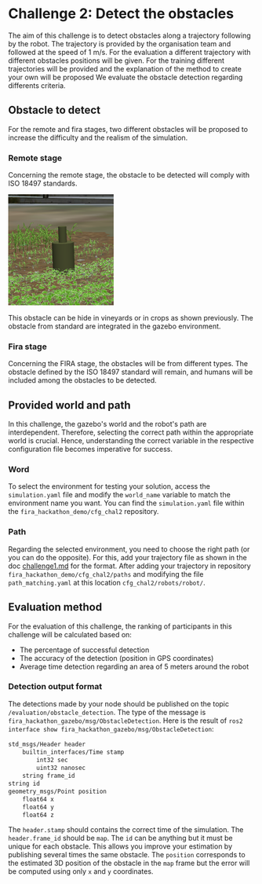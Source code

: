 # Challenge 2: Detect the obstacles
The aim of this challenge is to detect obstacles along a trajectory following by the robot.
The trajectory is provided by the organisation team and followed at the speed of 1 m/s.
For the evaluation a different trajectory with different obstacles positions will be given. For the training different trajectories will be provided and the explanation of the method to create your own will be proposed
We evaluate the obstacle detection regarding differents criteria.

## Obstacle to detect
For the remote and fira stages, two different obstacles will be proposed to increase the difficulty and the realism of the simulation.

### Remote stage
Concerning the remote stage, the obstacle to be detected will comply with ISO 18497 standards.

![Obstacle ISO 18497](images/Obstacle_ISO_18497.png)

This obstacle can be hide in vineyards or in crops as shown previously.
The obstacle from standard are integrated in the gazebo environment.

### Fira stage

Concerning the FIRA stage, the obstacles will be from different types. The obstacle defined by the ISO 18497 standard will remain, and humans will be included among the obstacles to be detected.

## Provided world and path
In this challenge, the gazebo's world and the robot's path are interdependent. Therefore, selecting the correct path within the appropriate world is crucial.
Hence, understanding the correct variable in the respective configuration file becomes imperative for success.

### Word
To select the environment for testing your solution, access the `simulation.yaml` file and modify the `world_name` variable to match the environment name you want.
You can find the `simulation.yaml` file within the `fira_hackathon_demo/cfg_chal2` repository.

### Path
Regarding the selected environment, you need to choose the right path (or you can do the opposite). For this, add your trajectory file as shown in the doc [challenge1.md](https://github.com/FiraHackathon/fira_hackathon_workspace/blob/devel/doc/challenge1.md) for the format. After adding your trajectory in repository `fira_hackathon_demo/cfg_chal2/paths` and modifying the file `path_matching.yaml` at this location `cfg_chal2/robots/robot/`.

## Evaluation method
For the evaluation of this challenge, the ranking of participants in this challenge will be calculated based on:
* The percentage of successful detection
* The accuracy of the detection (position in GPS coordinates)
* Average time detection regarding an area of 5 meters around the robot

### Detection output format

The detections made by your node should be published on the topic `/evaluation/obstacle_detection`.
The type of the message is `fira_hackathon_gazebo/msg/ObstacleDetection`.
Here is the result of `ros2 interface show fira_hackathon_gazebo/msg/ObstacleDetection`:
```
std_msgs/Header header
	builtin_interfaces/Time stamp
		int32 sec
		uint32 nanosec
	string frame_id
string id
geometry_msgs/Point position
	float64 x
	float64 y
	float64 z
```

The `header.stamp` should contains the correct time of the simulation.
The `header.frame_id` should be `map`.
The `id` can be anything but it must be unique for each obstacle.
This allows you improve your estimation by publishing several times the same obstacle.
The `position` corresponds to the estimated 3D position of the obstacle in the `map` frame but the
error will be computed using only `x` and `y` coordinates.

